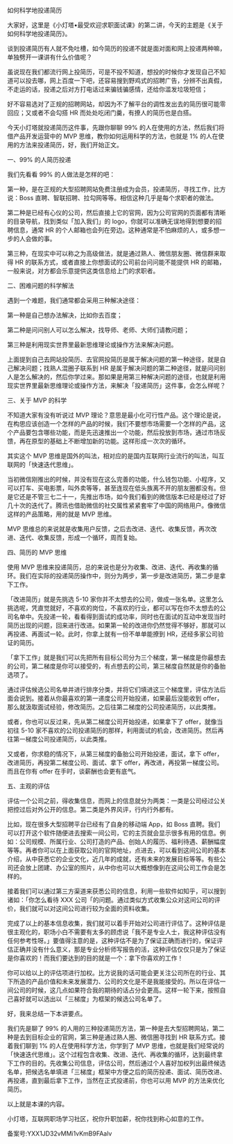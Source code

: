 如何科学地投递简历

大家好，这里是《小灯塔•最受欢迎求职面试课》的第二讲，今天的主题是《关于如何科学地投递简历》。

谈到投递简历有人就不免吐槽，如今简历的投递不就是面对面和网上投递两种嘛，单独劈开一课讲有什么价值呢？

虽说现在我们都流行网上投简历，可是不投不知道，想投的时候你才发现自己不知道可以投去哪，网上百度一下吧，还容易搜到野鸡式的招聘广告，分辨不出真假，不走运的话，投递之后对方打电话过来骗钱骗感情，还给你滥发垃圾短信；

好不容易选对了正规的招聘网站，却因为不了解平台的调性发出去的简历很可能零回应；又或者不会勾搭 HR 而处处吃闭门羹，有撩人的简历也是白搭。

今天小灯塔就投递简历这件事，先跟你聊聊 99\% 的人在使用的方法，然后我们将借产品开发运营中的 MVP 思维，教你如何运用科学的方法，也就是 1\% 的人在使用的方法来投递简历，好，我们开始正文。

一、99\% 的人简历投递

我们先看看 99\% 的人做法是怎样的吧：

第一种，是在正规的大型招聘网站免费注册成为会员，投递简历，寻找工作，比方说：Boss 直聘、智联招聘、拉勾网等等。相信这种几乎是每个求职者的做法。

第二种是已经有心仪的公司，然后直接上它的官网，因为公司官网的页面都有清晰的目录导航，找到类似「加入我们」的 logo，你就可以准确无误地得到想要的招聘信息，通常 HR 的个人邮箱也会列在旁边。这种通常是不怕麻烦的人，或多想一步的人会做的事。

第三种，在现实中可以称之为高级做法，就是通过熟人、微信朋友圈、微信群来取得 HR 的联系方式，或者直接上你想面试的公司前台问问能不能提供 HR 的邮箱，一般来说，对方都会乐意提供这类信息给上门的求职者。

二、困难问题的科学解法

遇到一个难题，我们通常都会采用三种解决途径：

第一种是自己想办法解决，比如你去百度；

第二种是问问别人可以怎么解决，找导师、老师、大师们请教问题；

第三种是利用现实世界里最新思维理论或操作方法来解决问题。

上面提到自己去网站投简历、去官网投简历是属于解决问题的第一种途径，就是自己解决问题；找熟人混圈子联系到 HR 是属于解决问题的第二种途径，就是问问别人是怎么解决的，然后你学过来。那如果是用第三种解决问题的途径，也就是利用现实世界里最新思维理论或操作方法，来解决「投递简历」这件事，会怎么样呢？

三、关于 MVP 的科学

不知道大家有没有听说过 MVP 理论？意思是最小化可行性产品。这个理论是说，在构思应该创造一个怎样的产品的时候，我们不要想市场需要一个怎样的产品，这个产品要包含哪些功能，而是先迅速推出一个功能，然后投放到市场，通过市场反馈，再在原型的基础上不断增加新的功能。这样形成一次次的循环。

其实这个 MVP 思维是国外的叫法，相对应的是国内互联网行业流行的叫法，叫互联网的「快速迭代思维」。

当初微信刚推出的时候，并没有现在这么完善的功能，什么钱包功能、小程序，又可以打车、买电影票，叫外卖等等，甚至连现在低头族离不开的朋友圈都没有。但是它还是不管三七二十一，先推出市场，如今我们看到的微信版本已经是经过了好几十次的迭代了。腾讯也借助微信的社交属性紧紧套牢了中国的网络用户。像微信这样的产品策略，用的就是 MVP 思维。

MVP 思维总的来说就是收集用户反馈，之后去改进、迭代、收集反馈，再次改进、迭代、收集反馈，形成一个循环，周而复始。

四、简历的 MVP 思维

使用 MVP 思维来投递简历，总的来说也是分为收集、改进、迭代、再收集的循环。我们在实际的投递简历操作中，则分为两步，第一步是改进简历，第二步是拿下工作。

「改进简历」就是先挑选 5-10 家你并不太想去的公司，做成一张名单。这里怎么挑选呢，凭直觉就好，不喜欢的岗位，不喜欢的行业，都可以写在你不太想去的公司名单中。先投递一轮，看看得到面试的成功率，同时也在面试的互动中发现当时简历出现的问题，回来进行改进。如果第一轮的改进你仍然觉得不够好，那就可以再投递、再面试一轮。此时，你拿上就有一份不单单能撩到 HR，还经多家公司验证的简历。

「拿下工作」就是我们可以先把所有目标公司分为三个梯度，第一梯度是你最想去的公司，第二梯度是你可以接受的，有点想去的公司，第三梯度自然就是你的备胎选项了。

通过评估候选公司名单并进行排序分类，并将它们填进这三个梯度里，评估方法后面会说到。接着从你最喜欢的第一递度公司开始投递，如果最后没能收到 offer，那么就汲取面试经验，修改简历。之后往第二梯度的公司投递简历，以此类推。

或者，你也可以反过来，先从第二梯度公司开始投递，如果拿下了 offer，就像当初往 5-10 家不喜欢的公司投递简历的那样，利用面试的机会，改进简历。然后再往第一梯度公司投递简历，以此类推。

又或者，你求稳的情况下，从第三梯度的备胎公司开始投递，面试，拿下 offer，改进简历，再投第二梯度公司、面试、拿下 offer，再改进，再投第一梯度公司。而且在你有 offer 在手时，谈薪酬也会更有底气。

五、主观的评估

评估一个公司之前，得收集信息，而网上的信息就分为两类：一类是公司经过公关把控过后对外公开的信息。第二类是外界风评，行内行外都有。

比如，现在很多大型招聘平台已经有了自身的移动端 App，如 Boss 直聘。我们可以打开这个软件随便进去搜索一间公司，它的主页就会显示很多有用的信息。例如：公司规模、所属行业、公司打造的产品、创始人的履历、福利待遇、薪酬幅度等等。再者你可以在上面获取公司的官网地址，点进去，可以看到这间公司的基本介绍，从中获悉它的企业文化，近几年的成就，还有未来的发展目标等等。有些公司还会放上团建、办公室的照片，从中你也可以大概想像到在这间公司工作会是怎样的。

接着我们可以通过第三方渠道来获悉公司的信息，利用一些软件如知乎，可以搜到诸如：「你怎么看待 XXX 公司「的问题。通过类似方式收集公众对这间公司的评价，我们就可以对这间公司进行较为全面的资料收集。

完成了以上的基本信息收集，我们就可以着手开始对公司进行评估了。这种评估是很主观化的，职场小白不需要有太多的顾虑说「我不是专业人士，我这种评估没有任何参考性呀。」要值得注意的是，这种评估不是为了保证正确而进行的，保证评估正确并没有什么意义，那是专业分析师写报告的活，这种评估仅仅只是为了保证是你喜欢的！而我们要达到的目的就是一个：拿下你喜欢的工作！

你可以给以上的评估项进行加权。比方说我的话可能会更关注公司所在的行业、其下所造的产品价值和未来发展潜力、公司的文化是不是我能接受的。所以在评估一间公司的时候，这几点如果符合我的期待的话占分会更高。这样一轮下来，按照自己喜好就可以选出以「三梯度」为框架的候选公司名单了。

好，我来总结一下本讲要点。

我们先是聊了 99\% 的人用的三种投递简历方法，第一种是去大型招聘网站，第二种是去到目标企业的官网，第三种是通过熟人圈、微信圈寻找到 HR 联系方式。接着我们聊到 1\% 的人在使用科学方法，你学到了 MVP 思维，也就是我们经常说的「快速迭代思维」。这个过程包含收集、改进、迭代、再收集的循环，达到最终拿下工作的目的。先收集公司信息，评估公司，然后通过个人喜好加权列出最终候选名单，把候选名单填进「三梯度」框架中方便之后的简历投递、面试、简历改进、再投递，直到最后拿下工作，当然在正式投递前，你也可以用 MVP 的方法来优化简历。

以上就是本课的内容。

小灯塔，互联网职场学习社区，祝你升职加薪，祝你找到称心如意的工作。

备案号:YXX1JD32vMMi1vKmB9FAalv